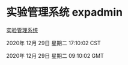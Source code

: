 # 实验管理系统 expadmin
[实验管理系统](http://:56808/expadmin-782313d2-e1b1-4ea7-932e-3a55e6a1a4d0/)

2020年 12月 29日 星期二 17:10:02 CST

2020年 12月 29日 星期二 09:10:02 GMT
